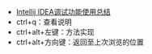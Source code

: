 - [Intellij IDEA调试功能使用总结](http://www.cnblogs.com/Bowu/p/4026117.html)
- ctrl+q：查看说明
- ctrl+alt+左键：方法实现
- ctrl+alt+方向键：返回至上次浏览的位置
